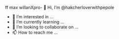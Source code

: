 ff max willanXpro- 👋 Hi, I’m @hakcherloverwithpepole
- 👀 I’m interested in ...
- 🌱 I’m currently learning ...
- 💞️ I’m looking to collaborate on ...
- 📫 How to reach me ...

<!---
hakcherloverwithpepole/hakcherloverwithpepole is a ✨ special ✨ repository because its `README.md` (this file) appears on your GitHub profile.
You can click the Preview link to take a look at your changes.
--->
